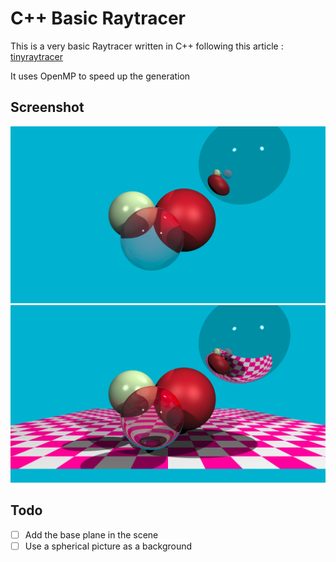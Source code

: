 # C++ Basic Raytracer

This is a very basic Raytracer written in C++ following this article : [tinyraytracer](https://github.com/ssloy/tinyraytracer/wiki/Part-1:-understandable-raytracing)

It uses OpenMP to speed up the generation

## Screenshot

![basics](screenshots/basics.png)
![checkerboard](screenshots/checkerboard.png)

## Todo
- [ ] Add the base plane in the scene
- [ ] Use a spherical picture as a background
